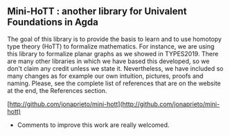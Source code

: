 Mini-HoTT : another library for Univalent Foundations in Agda
------------------------------------------------------------

The goal of this library is to provide the basis to learn and to use homotopy
type theory (HoTT) to formalize mathematics. For instance, we are using this library to
formalize planar graphs as we showed in TYPES2019. There are many other
libraries in which we have based this developed, so we don't  claim any credit
unless we state it. Nevertheless, we have included so many changes as for example
our own intuition, pictures, proofs and naming. Please, see the complete list of
references that are on the website at the end, the References section.

[http://github.com/jonaprieto/mini-hott](http://github.com/jonaprieto/mini-hott)

- Comments to improve this work are really welcomed.

